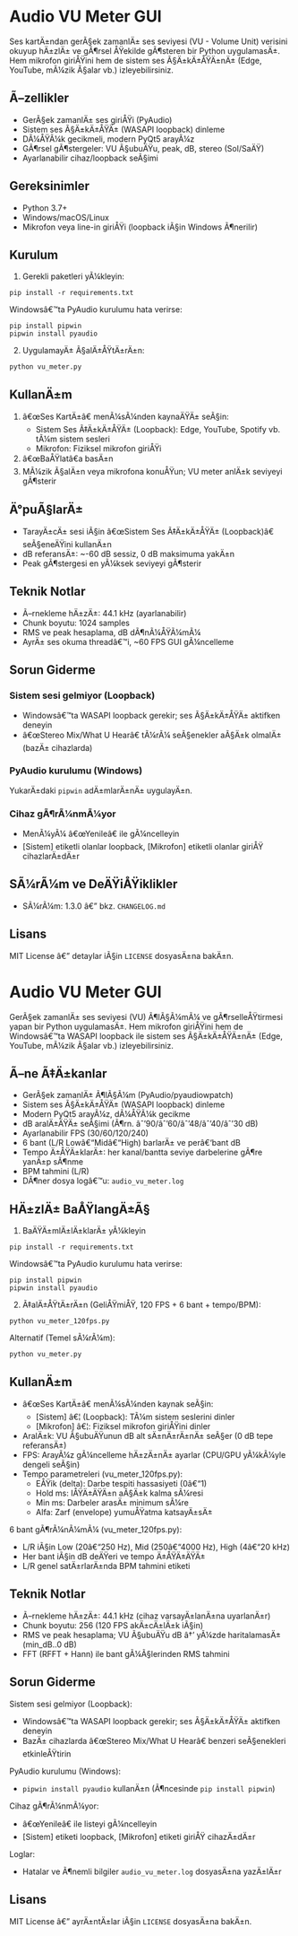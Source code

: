 ﻿# Audio VU Meter GUI

Ses kartÄ±ndan gerÃ§ek zamanlÄ± ses seviyesi (VU - Volume Unit) verisini okuyup hÄ±zlÄ± ve gÃ¶rsel ÅŸekilde gÃ¶steren bir Python uygulamasÄ±. Hem mikrofon giriÅŸini hem de sistem ses Ã§Ä±kÄ±ÅŸÄ±nÄ± (Edge, YouTube, mÃ¼zik Ã§alar vb.) izleyebilirsiniz.

## Ã–zellikler
- GerÃ§ek zamanlÄ± ses giriÅŸi (PyAudio)
- Sistem ses Ã§Ä±kÄ±ÅŸÄ± (WASAPI loopback) dinleme
- DÃ¼ÅŸÃ¼k gecikmeli, modern PyQt5 arayÃ¼z
- GÃ¶rsel gÃ¶stergeler: VU Ã§ubuÄŸu, peak, dB, stereo (Sol/SaÄŸ)
- Ayarlanabilir cihaz/loopback seÃ§imi

## Gereksinimler
- Python 3.7+
- Windows/macOS/Linux
- Mikrofon veya line-in giriÅŸi (loopback iÃ§in Windows Ã¶nerilir)

## Kurulum
1) Gerekli paketleri yÃ¼kleyin:

```
pip install -r requirements.txt
```

Windowsâ€™ta PyAudio kurulumu hata verirse:

```
pip install pipwin
pipwin install pyaudio
```

2) UygulamayÄ± Ã§alÄ±ÅŸtÄ±rÄ±n:

```
python vu_meter.py
```

## KullanÄ±m
1. â€œSes KartÄ±â€ menÃ¼sÃ¼nden kaynaÄŸÄ± seÃ§in:
   - Sistem Ses Ã‡Ä±kÄ±ÅŸÄ± (Loopback): Edge, YouTube, Spotify vb. tÃ¼m sistem sesleri
   - Mikrofon: Fiziksel mikrofon giriÅŸi
2. â€œBaÅŸlatâ€a basÄ±n
3. MÃ¼zik Ã§alÄ±n veya mikrofona konuÅŸun; VU meter anlÄ±k seviyeyi gÃ¶sterir

## Ä°puÃ§larÄ±
- TarayÄ±cÄ± sesi iÃ§in â€œSistem Ses Ã‡Ä±kÄ±ÅŸÄ± (Loopback)â€ seÃ§eneÄŸini kullanÄ±n
- dB referansÄ±: ~-60 dB sessiz, 0 dB maksimuma yakÄ±n
- Peak gÃ¶stergesi en yÃ¼ksek seviyeyi gÃ¶sterir

## Teknik Notlar
- Ã–rnekleme hÄ±zÄ±: 44.1 kHz (ayarlanabilir)
- Chunk boyutu: 1024 samples
- RMS ve peak hesaplama, dB dÃ¶nÃ¼ÅŸÃ¼mÃ¼
- AyrÄ± ses okuma threadâ€™i, ~60 FPS GUI gÃ¼ncelleme

## Sorun Giderme
### Sistem sesi gelmiyor (Loopback)
- Windowsâ€™ta WASAPI loopback gerekir; ses Ã§Ä±kÄ±ÅŸÄ± aktifken deneyin
- â€œStereo Mix/What U Hearâ€ tÃ¼rÃ¼ seÃ§enekler aÃ§Ä±k olmalÄ± (bazÄ± cihazlarda)

### PyAudio kurulumu (Windows)
YukarÄ±daki `pipwin` adÄ±mlarÄ±nÄ± uygulayÄ±n.

### Cihaz gÃ¶rÃ¼nmÃ¼yor
- MenÃ¼yÃ¼ â€œYenileâ€ ile gÃ¼ncelleyin
- [Sistem] etiketli olanlar loopback, [Mikrofon] etiketli olanlar giriÅŸ cihazlarÄ±dÄ±r

## SÃ¼rÃ¼m ve DeÄŸiÅŸiklikler
- SÃ¼rÃ¼m: 1.3.0 â€” bkz. `CHANGELOG.md`

## Lisans
MIT License â€” detaylar iÃ§in `LICENSE` dosyasÄ±na bakÄ±n.
# Audio VU Meter GUI

GerÃ§ek zamanlÄ± ses seviyesi (VU) Ã¶lÃ§Ã¼mÃ¼ ve gÃ¶rselleÅŸtirmesi yapan bir Python uygulamasÄ±. Hem mikrofon giriÅŸini hem de Windowsâ€™ta WASAPI loopback ile sistem ses Ã§Ä±kÄ±ÅŸÄ±nÄ± (Edge, YouTube, mÃ¼zik Ã§alar vb.) izleyebilirsiniz.

## Ã–ne Ã‡Ä±kanlar
- GerÃ§ek zamanlÄ± Ã¶lÃ§Ã¼m (PyAudio/pyaudiowpatch)
- Sistem ses Ã§Ä±kÄ±ÅŸÄ± (WASAPI loopback) dinleme
- Modern PyQt5 arayÃ¼z, dÃ¼ÅŸÃ¼k gecikme
- dB aralÄ±ÄŸÄ± seÃ§imi (Ã¶rn. âˆ’90/âˆ’60/âˆ’48/âˆ’40/âˆ’30 dB)
- Ayarlanabilir FPS (30/60/120/240)
- 6 bant (L/R Lowâ€“Midâ€“High) barlarÄ± ve perâ€‘bant dB
- Tempo Ä±ÅŸÄ±klarÄ±: her kanal/bantta seviye darbelerine gÃ¶re yanÄ±p sÃ¶nme
- BPM tahmini (L/R)
- DÃ¶ner dosya logâ€™u: `audio_vu_meter.log`

## HÄ±zlÄ± BaÅŸlangÄ±Ã§
1) BaÄŸÄ±mlÄ±lÄ±klarÄ± yÃ¼kleyin

```
pip install -r requirements.txt
```

Windowsâ€™ta PyAudio kurulumu hata verirse:

```
pip install pipwin
pipwin install pyaudio
```

2) Ã‡alÄ±ÅŸtÄ±rÄ±n (GeliÅŸmiÅŸ, 120 FPS + 6 bant + tempo/BPM):

```
python vu_meter_120fps.py
```

Alternatif (Temel sÃ¼rÃ¼m):

```
python vu_meter.py
```

## KullanÄ±m
- â€œSes KartÄ±â€ menÃ¼sÃ¼nden kaynak seÃ§in:
  - [Sistem] â€¦ (Loopback): TÃ¼m sistem seslerini dinler
  - [Mikrofon] â€¦: Fiziksel mikrofon giriÅŸini dinler
- AralÄ±k: VU Ã§ubuÄŸunun dB alt sÄ±nÄ±rÄ±nÄ± seÃ§er (0 dB tepe referansÄ±)
- FPS: ArayÃ¼z gÃ¼ncelleme hÄ±zÄ±nÄ± ayarlar (CPU/GPU yÃ¼kÃ¼yle dengeli seÃ§in)
- Tempo parametreleri (vu_meter_120fps.py):
  - EÅŸik (delta): Darbe tespiti hassasiyeti (0â€“1)
  - Hold ms: IÅŸÄ±ÄŸÄ±n aÃ§Ä±k kalma sÃ¼resi
  - Min ms: Darbeler arasÄ± minimum sÃ¼re
  - Alfa: Zarf (envelope) yumuÅŸatma katsayÄ±sÄ±

6 bant gÃ¶rÃ¼nÃ¼mÃ¼ (vu_meter_120fps.py):
- L/R iÃ§in Low (20â€“250 Hz), Mid (250â€“4000 Hz), High (4â€“20 kHz)
- Her bant iÃ§in dB deÄŸeri ve tempo Ä±ÅŸÄ±ÄŸÄ±
- L/R genel satÄ±rlarÄ±nda BPM tahmini etiketi

## Teknik Notlar
- Ã–rnekleme hÄ±zÄ±: 44.1 kHz (cihaz varsayÄ±lanÄ±na uyarlanÄ±r)
- Chunk boyutu: 256 (120 FPS akÄ±cÄ±lÄ±k iÃ§in)
- RMS ve peak hesaplama; VU Ã§ubuÄŸu dB â†’ yÃ¼zde haritalamasÄ± (min_dB..0 dB)
- FFT (RFFT + Hann) ile bant gÃ¼Ã§lerinden RMS tahmini

## Sorun Giderme
Sistem sesi gelmiyor (Loopback):
- Windowsâ€™ta WASAPI loopback gerekir; ses Ã§Ä±kÄ±ÅŸÄ± aktifken deneyin
- BazÄ± cihazlarda â€œStereo Mix/What U Hearâ€ benzeri seÃ§enekleri etkinleÅŸtirin

PyAudio kurulumu (Windows):
- `pipwin install pyaudio` kullanÄ±n (Ã¶ncesinde `pip install pipwin`)

Cihaz gÃ¶rÃ¼nmÃ¼yor:
- â€œYenileâ€ ile listeyi gÃ¼ncelleyin
- [Sistem] etiketi loopback, [Mikrofon] etiketi giriÅŸ cihazÄ±dÄ±r

Loglar:
- Hatalar ve Ã¶nemli bilgiler `audio_vu_meter.log` dosyasÄ±na yazÄ±lÄ±r

## Lisans
MIT License â€” ayrÄ±ntÄ±lar iÃ§in `LICENSE` dosyasÄ±na bakÄ±n.

